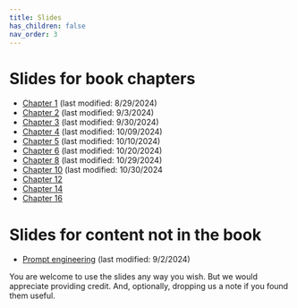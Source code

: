 ```yaml
---
title: Slides
has_children: false
nav_order: 3
---
```


# Slides for book chapters

* [Chapter 1](slides/nnintro-ch1.pptx) (last modified: 8/29/2024)
* [Chapter 2](slides/nnintro-ch2-perceptron.pptx) (last modified: 9/3/2024)
* [Chapter 3](slides/nnintro-ch3-lr.pptx) (last modified: 9/30/2024)
* [Chapter 4](slides/nnintro-ch4-lr.pptx) (last modified: 10/09/2024)
* [Chapter 5](slides/nnintro-ch5-ffnn.pptx) (last modified: 10/10/2024)
* [Chapter 6](slides/nnintro-ch6-best.pptx) (last modified: 10/20/2024)
* [Chapter 8](slides/nnintro-ch8-dist.pptx) (last modified: 10/29/2024)
* [Chapter 10](slides/nnintro-ch10-rnn.pptx) (last modified: 10/30/2024
* [Chapter 12](slides/nnintro-ch12-transformer.pptx)
* [Chapter 14](slides/nnintro-ch14-decoder.pptx)
* [Chapter 16](slides/nnintro-ch16.pptx)

# Slides for content not in the book

* [Prompt engineering](slides/nnintro-prompt.pptx) (last modified: 9/2/2024)

You are welcome to use the slides any way you wish. But we would appreciate providing credit. And, optionally, dropping us a note if you found them useful.
